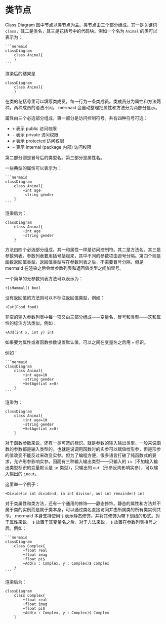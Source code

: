 # 类节点

Class Diagram 图中节点以类节点为主。类节点由三个部分组成。其一是关键词 `class`，其二是类名，其三是花括号中的代码块。例如一个名为 `Animal` 的类可以表示为：

````
```mermaid
classDiagram
    class Animal{
    }
```
````

渲染后的结果是

```mermaid
classDiagram
    class Animal{
    }
```

在类的花括号里可以填写类成员，每一行为一条类成员。类成员分为属性和方法两种。两种成员的语法不同， mermaid 会自动整理把属性和方法分为两部分显示。

属性由三个必选部分组成。第一部分是访问控制符号。共有四种符号可选：

* `+` 表示 public 访问权限
* `-` 表示 private 访问权限
* `#` 表示 protected 访问权限
* `~` 表示 internal (package 内部) 访问权限

第二部分则是冒号后的类型名。第三部分是属性名。

一些典型的属性可以表示为：

````
```mermaid
classDiagram
    class Animal{
        +int age
        -string gender
    }
```
````

渲染后为：

```mermaid
classDiagram
    class Animal{
        +int age
        -string gender
    }
```

方法由四个必选部分组成。其一和属性一样是访问控制符。其二是方法名。其三是参数列表。参数列表要用括号括起来，其中不同的参数项由逗号分隔。第四个则是函数返回值类型。返回值类型写在参数列表之后，不需要冒号分隔，但是 mermaid 在渲染之后会给参数列表和返回值类型之间加冒号。

一个简单的无参数列表方法可以表示为：

```
+IsMammal() bool
```

没有返回值的方法则可以不标注返回值类型，例如：

```
+Eat(Food food)
```

非空的输入参数列表中每一项又由三部分组成——变量名、冒号和类型——这和属性的标注方法类似。例如：

```
+Add(int x, int y) int
```

如果要为属性或者函数参数设置默认值，可以之间在变量名之后用 `=` 标识。

例如：

````
```mermaid
classDiagram
    class Animal{
        +int age=10 
        -string gender 
        +SetAge(int x=0)
    }
```
````

渲染为：

```mermaid
classDiagram
    class Animal{
        +int age=10 
        -string gender 
        +SetAge(int x=0)
    }
```

对于函数参数来说，还有一类可选的标识。就是参数的输入输出类型。一般来说函数的参数都是输入类型的。也就是说调用函数时的实参可以赋值给形参，但是形参的值改变不能反过来改变实参。但为了编程方便，很多语言打破了纯函数式的要求，允许形参影响实参。因而有三种输入输出类型——只输入的 `in`（不加输入输出类型标识的变量默认是 `in` 类型），只输出的 `out`（形参反向影响实参），可以输入输出的 `inout`。

这里举一个例子：

```
+Divide(in int dividend, in int divisor, out int remainder) int 
```

对于类属性和类方法，还有一个通用的修饰——静态修饰。静态的属性和方法并不属于类的实例而是属于类本身，可以通过类名直接访问并由所属类的所有类实例共享。 mermaid 本身支持使用 `$` 表示静态修饰，并将其修饰为带下划线的形式。对于属性来说， `$` 放置于其变量名之后，对于方法来说， `$` 放置在参数列表括号之后。例如： 

````
```mermaid
classDiagram
    class Complex{
        +float real 
        +float imag 
        +float pi$
        +Add(x : Complex, y : Complex)$ Complex
    }
```
````

渲染后为：

```mermaid
classDiagram
    class Complex{
        +float real 
        +float imag 
        +float pi$
        +Add(x : Complex, y : Complex)$ Complex
    }
```